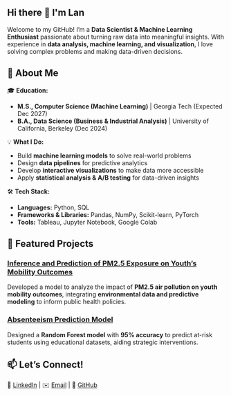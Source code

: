 ## Hi there 👋 I'm Lan

Welcome to my GitHub! I’m a **Data Scientist & Machine Learning Enthusiast** passionate about turning raw data into meaningful insights. With experience in **data analysis, machine learning, and visualization**, I love solving complex problems and making data-driven decisions.  

## 🚀 About Me  
🎓 **Education:**  
- **M.S., Computer Science (Machine Learning)** | Georgia Tech (Expected Dec 2027)  
- **B.A., Data Science (Business & Industrial Analysis)** | University of California, Berkeley (Dec 2024)  

💡 **What I Do:**  
- Build **machine learning models** to solve real-world problems  
- Design **data pipelines** for predictive analytics  
- Develop **interactive visualizations** to make data more accessible  
- Apply **statistical analysis & A/B testing** for data-driven insights  

🛠 **Tech Stack:**  
- **Languages:** Python, SQL  
- **Frameworks & Libraries:** Pandas, NumPy, Scikit-learn, PyTorch  
- **Tools:** Tableau, Jupyter Notebook, Google Colab

## 📂 Featured Projects  
### [Inference and Prediction of PM2.5 Exposure on Youth’s Mobility Outcomes](https://github.com/lannd3217/Inference-and-Prediction-of-PM2.5-Exposure-on-Youth-s-Mobility-Outcomes) 

Developed a model to analyze the impact of **PM2.5 air pollution on youth mobility outcomes**, integrating **environmental data and predictive modeling** to inform public health policies.  

### [Absenteeism Prediction Model](https://github.com/lannd3217/chronic-absenteeism)

Designed a **Random Forest model** with **95% accuracy** to predict at-risk students using educational datasets, aiding strategic interventions.  

## 📫 Let’s Connect!  
💼 [LinkedIn](https://linkedin.com/in/lan-dinh3217) | ✉️ [Email](mailto:ngocld32@berkeley.edu) | 🔗 [GitHub](https://github.com/lannd3217)  


<!--
**lannd3217/lannd3217** is a ✨ _special_ ✨ repository because its `README.md` (this file) appears on your GitHub profile.

Here are some ideas to get you started:

- 🔭 I’m currently working on ...
- 🌱 I’m currently learning ...
- 👯 I’m looking to collaborate on ...
- 🤔 I’m looking for help with ...
- 💬 Ask me about ...
- 📫 How to reach me: ...
- 😄 Pronouns: ...
- ⚡ Fun fact: ...
-->
